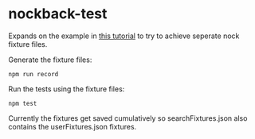 # nockback-test

Expands on the example in [this tutorial](https://semaphoreci.com/community/tutorials/mocking-external-http-requests-in-node-tests-with-nock) to try to achieve seperate nock fixture files.

Generate the fixture files:
    
    npm run record

Run the tests using the fixture files:

    npm test

Currently the fixtures get saved cumulatively so searchFixtures.json also contains the userFixtures.json fixtures.
